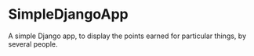 # SimpleDjangoApp
A simple Django app, to display the points earned for particular things, by several people.
